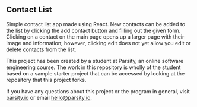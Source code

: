 ## Contact List
Simple contact list app made using React. New contacts can be added to the list by clicking the add contact button and filling out the given form.
Clicking on a contact on the main page opens up a larger page with their image and information; however, clicking edit does not yet allow you edit or delete contacts from the list.

This project has been created by a student at Parsity, an online software engineering course. The work in this repository is wholly of the student based on a sample starter project that can be accessed by looking at the repository that this project forks.

If you have any questions about this project or the program in general, visit [parsity.io](https://parsity.io/) or email hello@parsity.io.

